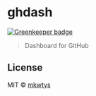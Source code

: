 # ghdash

[![Greenkeeper badge](https://badges.greenkeeper.io/mkwtys/ghdash.svg)](https://greenkeeper.io/)

> Dashboard for GitHub

## License

MIT © [mkwtys](https://github.com/mkwtys)
